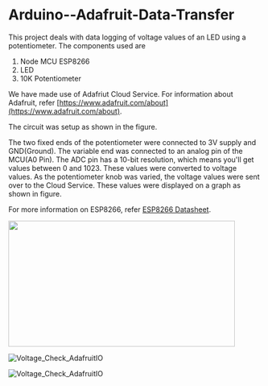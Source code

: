 # Arduino--Adafruit-Data-Transfer

This project deals with data logging of voltage values of an LED using a potentiometer. The components used are 

1. Node MCU ESP8266
2. LED
3. 10K Potentiometer

We have made use of Adafriut Cloud Service. For information about Adafruit, refer [https://www.adafruit.com/about](https://www.adafruit.com/about).

The circuit was setup as shown in the figure. 

The two fixed ends of the potentiometer were connected to 3V supply and GND(Ground). The variable end was connected to an analog pin of the MCU(A0 Pin). The ADC pin has a 10-bit resolution, which means you'll get values between 0 and 1023. These values were converted to voltage values. As the potentiometer knob was varied, the voltage values were sent over to the Cloud Service. These values were displayed on a graph as shown in figure.

For more information on ESP8266, refer [ESP8266 Datasheet](https://www.espressif.com/sites/default/files/documentation/0a-esp8266ex_datasheet_en.pdf).

<img src="http://user-images.githubusercontent.com/47825893/59148420-77836180-8a26-11e9-978e-4c576579b351.JPG" width="450" height="250" />

![Voltage_Check_AdafruitIO](https://user-images.githubusercontent.com/47825893/59148420-77836180-8a26-11e9-978e-4c576579b351.JPG?)


![Voltage_Check_AdafruitIO](https://user-images.githubusercontent.com/47825893/59148992-638f2e00-8a2d-11e9-9bc7-e3f05a1d0b81.png)
